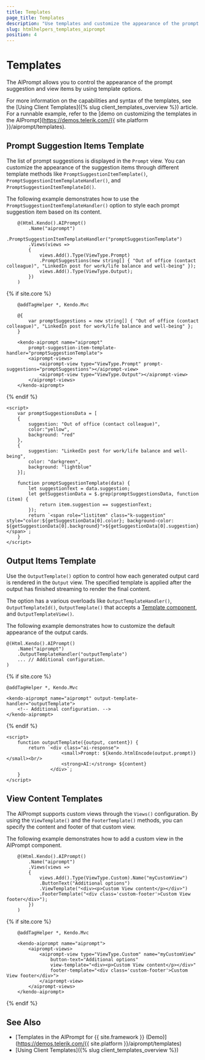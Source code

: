 ```yaml
---
title: Templates
page_title: Templates
description: "Use templates and customize the appearance of the prompt suggestion and view items of the Telerik UI AIPrompt component for {{ site.framework }}."
slug: htmlhelpers_templates_aiprompt
position: 4
---
```


# Templates

The AIPrompt allows you to control the appearance of the prompt suggestion and view items by using template options.

For more information on the capabilities and syntax of the templates, see the [Using Client Templates]({% slug client_templates_overview %}) article. For a runnable example, refer to the [demo on customizing the templates in the AIPrompt](https://demos.telerik.com/{{ site.platform }}/aiprompt/templates).

## Prompt Suggestion Items Template

The list of prompt suggestions is displayed in the `Prompt` view. You can customize the appearance of the suggestion items through different template methods like `PromptSuggestionItemTemplate()`, `PromptSuggestionItemTemplateHandler()`, and `PromptSuggestionItemTemplateId()`.

The following example demonstrates how to use the `PromptSuggestionItemTemplateHandler()` option to style each prompt suggestion item based on its content.

```HtmlHelper
    @(Html.Kendo().AIPrompt()
        .Name("aiprompt")
        .PromptSuggestionItemTemplateHandler("promptSuggestionTemplate")
        .Views(views =>
        {
            views.Add().Type(ViewType.Prompt)
            .PromptSuggestions(new string[] { "Out of office (contact colleague)", "LinkedIn post for work/life balance and well-being" });
            views.Add().Type(ViewType.Output);
        })
    )
```
{% if site.core %}
```TagHelper
    @addTagHelper *, Kendo.Mvc

    @{
        var promptSuggestions = new string[] { "Out of office (contact colleague)", "LinkedIn post for work/life balance and well-being" };
    }

    <kendo-aiprompt name="aiprompt"
        prompt-suggestion-item-template-handler="promptSuggestionTemplate">
        <aiprompt-views>
            <aiprompt-view type="ViewType.Prompt" prompt-suggestions="promptSuggestions"></aiprompt-view>
            <aiprompt-view type="ViewType.Output"></aiprompt-view>
        </aiprompt-views>
    </kendo-aiprompt>
```
{% endif %}
```JS scripts
<script>
    var promptSuggestionsData = [
    {
        suggestion: "Out of office (contact colleague)",
        color:"yellow",
        background: "red"
    },
    {
        suggestion: "LinkedIn post for work/life balance and well-being",
        color: "darkgreen",
        background: "lightblue"
    }];

    function promptSuggestionTemplate(data) {
        let suggestionText = data.suggestion;
        let getSuggestionData = $.grep(promptSuggestionsData, function (item) {
            return item.suggestion == suggestionText;
        });
        return `<span role="listitem" class="k-suggestion" style="color:${getSuggestionData[0].color}; background-color: ${getSuggestionData[0].background}">${getSuggestionData[0].suggestion}</span>`;
    }
</script>
```

## Output Items Template

Use the `OutputTemplate()` option to control how each generated output card is rendered in the `Output` view. The specified template is applied after the output has finished streaming to render the final content.

The option has a various overloads like `OutputTemplateHandler()`, `OutputTemplateId()`, `OutputTemplate()` that accepts a [Template component](slug:htmlhelpers_overview_template), and `OutputTemplateView()`.

The following example demonstrates how to customize the default appearance of the output cards.

```HtmlHelper
@(Html.Kendo().AIPrompt()
    .Name("aiprompt")
    .OutputTemplateHandler("outputTemplate")
    ... // Additional configuration.
)
```
{% if site.core %}
```TagHelper
@addTagHelper *, Kendo.Mvc

<kendo-aiprompt name="aiprompt" output-template-handler="outputTemplate">
    <!-- Additional configuration. -->
</kendo-aiprompt>
```
{% endif %}
```JS scripts
<script>
    function outputTemplate({output, content}) {
        return `<div class="ai-response">
                    <small>Prompt: ${kendo.htmlEncode(output.prompt)}</small><br/>
                    <strong>AI:</strong> ${content}
                </div>`;
    }
</script>
```

## View Content Templates

The AIPrompt supports custom views through the `Views()` configuration. By using the `ViewTemplate()` and the `FooterTemplate()` methods, you can specify the content and footer of that custom view.

The following example demonstrates how to add a custom view in the AIPrompt component.

```HtmlHelper
    @(Html.Kendo().AIPrompt()
        .Name("aiprompt")
        .Views(views =>
        {
            views.Add().Type(ViewType.Custom).Name("myCustomView")
            .ButtonText("Additional options")
            .ViewTemplate("<div><p>Custom View content</p></div>")
            .FooterTemplate("<div class='custom-footer'>Custom View footer</div>");
        })
    )
```
{% if site.core %}
```TagHelper
    @addTagHelper *, Kendo.Mvc

    <kendo-aiprompt name="aiprompt">
        <aiprompt-views>
            <aiprompt-view type="ViewType.Custom" name="myCustomView"
                button-text="Additional options" 
                view-template="<div><p>Custom View content</p></div>" 
                footer-template="<div class='custom-footer'>Custom View footer</div>">
            </aiprompt-view>
        </aiprompt-views>
    </kendo-aiprompt>
```
{% endif %}

## See Also

* [Templates in the AIPrompt for {{ site.framework }} (Demo)](https://demos.telerik.com/{{ site.platform }}/aiprompt/templates)
* [Using Client Templates]({% slug client_templates_overview %})
